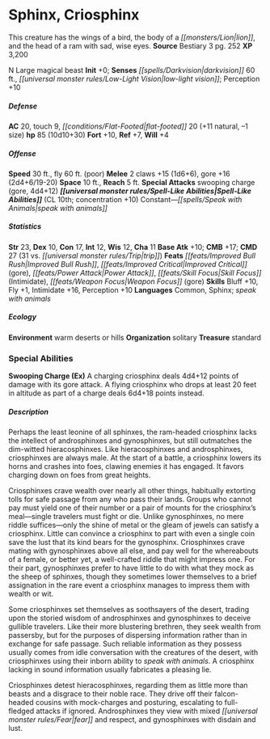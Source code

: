 ﻿---
cssclass: [monsters]
title1: Sphinx, Criosphinx
desc_short: This creature has the wings of a bird, the body of a lion, and the head
  of a ram with sad, wise eyes.
title2: Criosphinx
CR: 7
sources:
- name: Bestiary 3
  page: 252
  link: http://paizo.com/products/btpy8odu?Pathfinder-Roleplaying-Game-Bestiary-3
XP: 3200
alignment: N
size: Large
type: magical beast
initiative:
  bonus: 0
senses:
  darkvision: 60
  low-light vision: true
AC:
  AC: 20
  touch: 9
  flat_footed: 20
  components:
    natural: 11
    size: -1
HP:
  HP: 85
  long: 10d10+30
saves:
  fort: 10
  ref: 7
  will: 4
speeds:
  base: 30
  fly: 60
  fly_maneuverability: poor
attacks:
  melee:
  - - text: 2 claws +15 (1d6+6)
      entries:
      - - damage: 1d6+6
      count: 2
      attack: claws
      bonus:
      - 15
    - text: gore +16 (2d4+6/19-20)
      entries:
      - - damage: 2d4+6
          crit_range: 19-20
      attack: gore
      bonus:
      - 16
  special:
  - swooping charge (gore, 4d4+12)
space: 10
reach: 5
spell_like_abilities:
  entries:
  - name: speak with animals
    source: default
    freq: Constant
  sources:
  - name: default
    CL: 10
    concentration: 10
ability_scores:
  STR: 23
  DEX: 10
  CON: 17
  INT: 12
  WIS: 12
  CHA: 11
BAB: 10
CMB: 17
CMD: 27
CMD_other: 31 vs. trip
feats:
- name: Improved Bull Rush
- name: Improved Critical (gore)
- name: Power Attack
- name: Skill Focus (Intimidate)
- name: Weapon Focus (gore)
skills:
  Bluff: 10
  Fly: 1
  Intimidate: 16
  Perception: 10
languages:
- Common
- Sphinx
- speak with animals
ecology:
  environment: warm deserts or hills
  organization: solitary
  treasure_type: standard
special_abilities:
  Swooping Charge (Ex): A charging criosphinx deals 4d4+12 points of damage with its
    gore attack. A flying criosphinx who drops at least 20 feet in altitude as part
    of a charge deals 6d4+18 points instead.
desc_long: |-
  Perhaps the least leonine of all sphinxes, the ram-headed criosphinx lacks the intellect of androsphinxes and gynosphinxes, but still outmatches the dim-witted hieracosphinxes. Like hieracosphinxes and androsphinxes, criosphinxes are always male. At the start of a battle, a criosphinx lowers its horns and crashes into foes, clawing enemies it has engaged. It favors charging down on foes from great heights.

  Criosphinxes crave wealth over nearly all other things, habitually extorting tolls for safe passage from any who pass their lands. Groups who cannot pay must yield one of their number or a pair of mounts for the criosphinx's meal-single travelers must fight or die. Unlike gynosphinxes, no mere riddle suffices-only the shine of metal or the gleam of jewels can satisfy a criosphinx. Little can convince a criosphinx to part with even a single coin save the lust that its kind bears for the gynosphinx. Criosphinxes crave mating with gynosphinxes above all else, and pay well for the whereabouts of a female, or better yet, a well-crafted riddle that might impress one. For their part, gynosphinxes prefer to have little to do with what they mock as the sheep of sphinxes, though they sometimes lower themselves to a brief assignation in the rare event a criosphinx manages to impress them with wealth or wit.

  Some criosphinxes set themselves as soothsayers of the desert, trading upon the storied wisdom of androsphinxes and gynosphinxes to deceive gullible travelers. Like their more blustering brethren, they seek wealth from passersby, but for the purposes of dispersing information rather than in exchange for safe passage. Such reliable information as they possess usually comes from idle conversation with the creatures of the desert, with criosphinxes using their inborn ability to speak with animals. A criosphinx lacking in sound information usually fabricates a pleasing lie.

  Criosphinxes detest hieracosphinxes, regarding them as little more than beasts and a disgrace to their noble race. They drive off their falcon-headed cousins with mock-charges and posturing, escalating to full-fledged attacks if ignored. Androsphinxes they view with mixed fear and respect, and gynosphinxes with disdain and lust.

---

# Sphinx, Criosphinx
This creature has the wings of a bird, the body of a _[[monsters/Lion|lion]]_, and the head of a ram with sad, wise eyes.
**Source** Bestiary 3 pg. 252
**XP** 3,200

N Large magical beast
**Init** +0; **Senses** _[[spells/Darkvision|darkvision]]_ 60 ft., _[[universal monster rules/Low-Light Vision|low-light vision]]_; Perception +10

##### Defense

**AC** 20, touch 9, _[[conditions/Flat-Footed|flat-footed]]_ 20 (+11 natural, –1 size)
**hp** 85 (10d10+30)
**Fort** +10, **Ref** +7, **Will** +4

##### Offense
**Speed** 30 ft., fly 60 ft. (poor)
**Melee** 2 claws +15 (1d6+6), gore +16 (2d4+6/19-20)
**Space** 10 ft., **Reach** 5 ft.
**Special Attacks** swooping charge (gore, 4d4+12)
**_[[universal monster rules/Spell-Like Abilities|Spell-Like Abilities]]_** (CL 10th; concentration +10)
Constant—_[[spells/Speak with Animals|speak with animals]]_

##### Statistics
**Str** 23, **Dex** 10, **Con** 17, **Int** 12, **Wis** 12, **Cha** 11
**Base Atk** +10; **CMB** +17; **CMD** 27 (31 vs. _[[universal monster rules/Trip|trip]]_)
**Feats** _[[feats/Improved Bull Rush|Improved Bull Rush]]_, _[[feats/Improved Critical|Improved Critical]]_ (gore), _[[feats/Power Attack|Power Attack]]_, _[[feats/Skill Focus|Skill Focus]]_ (Intimidate), _[[feats/Weapon Focus|Weapon Focus]]_ (gore)
**Skills** Bluff +10, Fly +1, Intimidate +16, Perception +10
**Languages** Common, Sphinx; _speak with animals_

##### Ecology

**Environment** warm deserts or hills
**Organization** solitary
**Treasure** standard

### Special Abilities
**Swooping Charge (Ex)** A charging criosphinx deals 4d4+12 points of damage with its gore attack. A flying criosphinx who drops at least 20 feet in altitude as part of a charge deals 6d4+18 points instead.

##### Description

Perhaps the least leonine of all sphinxes, the ram-headed criosphinx lacks the intellect of androsphinxes and gynosphinxes, but still outmatches the dim-witted hieracosphinxes. Like hieracosphinxes and androsphinxes, criosphinxes are always male. At the start of a battle, a criosphinx lowers its horns and crashes into foes, clawing enemies it has engaged. It favors charging down on foes from great heights.

Criosphinxes crave wealth over nearly all other things, habitually extorting tolls for safe passage from any who pass their lands. Groups who cannot pay must yield one of their number or a pair of mounts for the criosphinx’s meal—single travelers must fight or die. Unlike gynosphinxes, no mere riddle suffices—only the shine of metal or the gleam of jewels can satisfy a criosphinx. Little can convince a criosphinx to part with even a single coin save the lust that its kind bears for the gynosphinx. Criosphinxes crave mating with gynosphinxes above all else, and pay well for the whereabouts of a female, or better yet, a well-crafted riddle that might impress one. For their part, gynosphinxes prefer to have little to do with what they mock as the sheep of sphinxes, though they sometimes lower themselves to a brief assignation in the rare event a criosphinx manages to impress them with wealth or wit.

Some criosphinxes set themselves as soothsayers of the desert, trading upon the storied wisdom of androsphinxes and gynosphinxes to deceive gullible travelers. Like their more blustering brethren, they seek wealth from passersby, but for the purposes of dispersing information rather than in exchange for safe passage. Such reliable information as they possess usually comes from idle conversation with the creatures of the desert, with criosphinxes using their inborn ability to _speak with animals_. A criosphinx lacking in sound information usually fabricates a pleasing lie.

Criosphinxes detest hieracosphinxes, regarding them as little more than beasts and a disgrace to their noble race. They drive off their falcon-headed cousins with mock-charges and posturing, escalating to full-fledged attacks if ignored. Androsphinxes they view with mixed _[[universal monster rules/Fear|fear]]_ and respect, and gynosphinxes with disdain and lust.